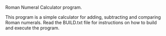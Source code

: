 Roman Numeral Calculator program.

This program is a simple calculator for adding, subtracting and comparing
Roman numerals. Read the BUILD.txt file for instructions on how to build and
execute the program.
